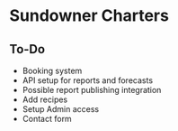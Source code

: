 # Sundowner Charters

## To-Do
* Booking system
* API setup for reports and forecasts
* Possible report publishing integration
* Add recipes
* Setup Admin access
* Contact form
